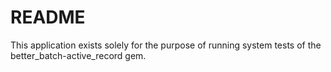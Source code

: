 # README

This application exists solely for the purpose of running system tests of the better_batch-active_record gem.

